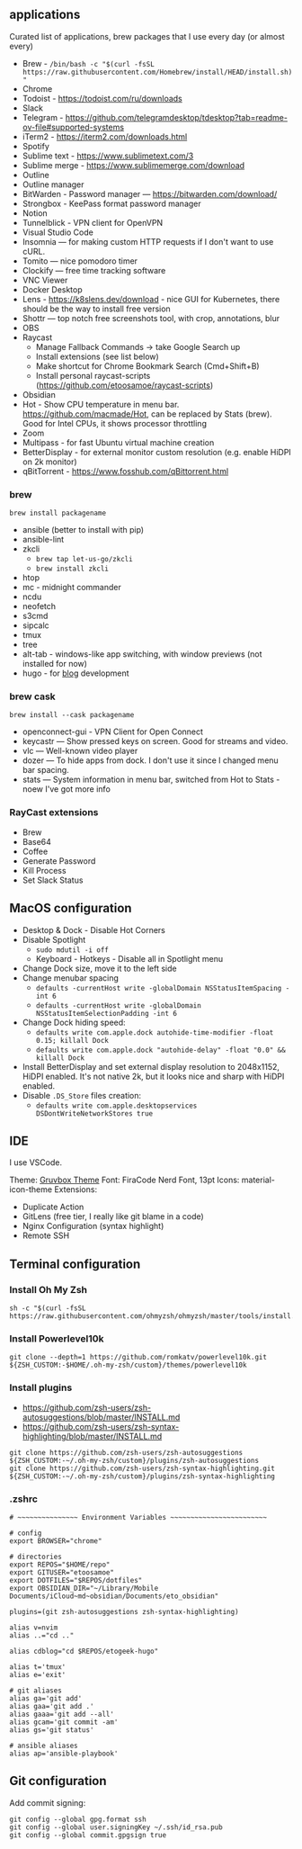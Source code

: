 ## applications

Curated list of applications, brew packages that I use every day (or almost every)

- Brew - `/bin/bash -c "$(curl -fsSL https://raw.githubusercontent.com/Homebrew/install/HEAD/install.sh)"`
- Chrome
- Todoist - https://todoist.com/ru/downloads
- Slack
- Telegram - https://github.com/telegramdesktop/tdesktop?tab=readme-ov-file#supported-systems
- iTerm2 - https://iterm2.com/downloads.html
- Spotify
- Sublime text - https://www.sublimetext.com/3
- Sublime merge - https://www.sublimemerge.com/download
- Outline
- Outline manager
- BitWarden - Password manager — https://bitwarden.com/download/
- Strongbox - KeePass format password manager
- Notion
- Tunnelblick - VPN client for OpenVPN
- Visual Studio Code
- Insomnia — for making custom HTTP requests if I don't want to use cURL.
- Tomito — nice pomodoro timer
- Clockify — free time tracking software
- VNC Viewer
- Docker Desktop
- Lens - https://k8slens.dev/download - nice GUI for Kubernetes, there should be the way to install free version
- Shottr — top notch free screenshots tool, with crop, annotations, blur
- OBS
- Raycast
  - Manage Fallback Commands -> take Google Search up
  - Install extensions (see list below)
  - Make shortcut for Chrome Bookmark Search (Cmd+Shift+B)
  - Install personal raycast-scripts (https://github.com/etoosamoe/raycast-scripts)
- Obsidian
- Hot - Show CPU temperature in menu bar. https://github.com/macmade/Hot, can be replaced by Stats (brew). Good for Intel CPUs, it shows processor throttling
- Zoom
- Multipass - for fast Ubuntu virtual machine creation
- BetterDisplay - for external monitor custom resolution (e.g. enable HiDPI on 2k monitor)
- qBitTorrent - https://www.fosshub.com/qBittorrent.html

### brew

```brew install packagename```

- ansible (better to install with pip)
- ansible-lint
- zkcli
  - `brew tap let-us-go/zkcli`
  - `brew install zkcli`
- htop
- mc - midnight commander
- ncdu
- neofetch
- s3cmd
- sipcalc
- tmux
- tree
- alt-tab - windows-like app switching, with window previews (not installed for now)
- hugo - for [blog](https://etogeek.dev) development

### brew cask

```brew install --cask packagename```

- openconnect-gui - VPN Client for Open Connect
- keycastr — Show pressed keys on screen. Good for streams and video.
- vlc — Well-known video player
- dozer — To hide apps from dock. I don't use it since I changed menu bar spacing.
- stats — System information in menu bar, switched from Hot to Stats - noew I've got more info

### RayCast extensions
- Brew
- Base64
- Coffee
- Generate Password
- Kill Process
- Set Slack Status


## MacOS configuration

- Desktop & Dock - Disable Hot Corners
- Disable Spotlight
  - `sudo mdutil -i off`
  - Keyboard - Hotkeys - Disable all in Spotlight menu
- Change Dock size, move it to the left side
- Change menubar spacing
  - `defaults -currentHost write -globalDomain NSStatusItemSpacing -int 6`
  - `defaults -currentHost write -globalDomain NSStatusItemSelectionPadding -int 6`
- Change Dock hiding speed:
  - `defaults write com.apple.dock autohide-time-modifier -float 0.15; killall Dock`
  - `defaults write com.apple.dock "autohide-delay" -float "0.0" && killall Dock`
- Install BetterDisplay and set external display resolution to 2048x1152, HiDPI enabled. It's not native 2k, but it looks nice and sharp with HiDPI enabled.
- Disable `.DS_Store` files creation:
  - `defaults write com.apple.desktopservices DSDontWriteNetworkStores true`

## IDE

I use VSCode.

Theme: [Gruvbox Theme](https://marketplace.visualstudio.com/items?itemName=jdinhlife.gruvbox)
Font: FiraCode Nerd Font, 13pt
Icons: material-icon-theme
Extensions:
- Duplicate Action
- GitLens (free tier, I really like git blame in a code)
- Nginx Configuration (syntax highlight)
- Remote SSH

## Terminal configuration

### Install Oh My Zsh
```
sh -c "$(curl -fsSL https://raw.githubusercontent.com/ohmyzsh/ohmyzsh/master/tools/install.sh)"
```

### Install Powerlevel10k
```
git clone --depth=1 https://github.com/romkatv/powerlevel10k.git ${ZSH_CUSTOM:-$HOME/.oh-my-zsh/custom}/themes/powerlevel10k
```

### Install plugins
- https://github.com/zsh-users/zsh-autosuggestions/blob/master/INSTALL.md
- https://github.com/zsh-users/zsh-syntax-highlighting/blob/master/INSTALL.md

```
git clone https://github.com/zsh-users/zsh-autosuggestions ${ZSH_CUSTOM:-~/.oh-my-zsh/custom}/plugins/zsh-autosuggestions
git clone https://github.com/zsh-users/zsh-syntax-highlighting.git ${ZSH_CUSTOM:-~/.oh-my-zsh/custom}/plugins/zsh-syntax-highlighting
```

### .zshrc
```
# ~~~~~~~~~~~~~~~ Environment Variables ~~~~~~~~~~~~~~~~~~~~~~~~

# config
export BROWSER="chrome"

# directories
export REPOS="$HOME/repo"
export GITUSER="etoosamoe"
export DOTFILES="$REPOS/dotfiles"
export OBSIDIAN_DIR="~/Library/Mobile Documents/iCloud~md~obsidian/Documents/eto_obsidian"

plugins=(git zsh-autosuggestions zsh-syntax-highlighting)

alias v=nvim
alias ..="cd .."

alias cdblog="cd $REPOS/etogeek-hugo"

alias t='tmux'
alias e='exit'

# git aliases
alias ga='git add'
alias gaa='git add .'
alias gaaa='git add --all'
alias gcam='git commit -am'
alias gs='git status'

# ansible aliases
alias ap='ansible-playbook'
```

## Git configuration

Add commit signing:
```
git config --global gpg.format ssh
git config --global user.signingKey ~/.ssh/id_rsa.pub
git config --global commit.gpgsign true
```
